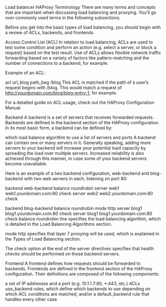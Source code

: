 Load balancer
HAProxy Terminology
There are many terms and concepts that are important when discussing load balancing and proxying. You’ll go over commonly used terms in the following subsections.

Before you get into the basic types of load balancing, you should begin with a review of ACLs, backends, and frontends.

Access Control List (ACL)
In relation to load balancing, ACLs are used to test some condition and perform an action (e.g. select a server, or block a request) based on the test result. Use of ACLs allows flexible network traffic forwarding based on a variety of factors like pattern-matching and the number of connections to a backend, for example.

Example of an ACL:

acl url_blog path_beg /blog
This ACL is matched if the path of a user’s request begins with /blog. This would match a request of http://yourdomain.com/blog/blog-entry-1, for example.

For a detailed guide on ACL usage, check out the HAProxy Configuration Manual.

Backend
A backend is a set of servers that receives forwarded requests. Backends are defined in the backend section of the HAProxy configuration. In its most basic form, a backend can be defined by:

which load balance algorithm to use
a list of servers and ports
A backend can contain one or many servers in it. Generally speaking, adding more servers to your backend will increase your potential load capacity by spreading the load over multiple servers. Increased reliability is also achieved through this manner, in case some of your backend servers become unavailable.

Here is an example of a two backend configuration, web-backend and blog-backend with two web servers in each, listening on port 80:

backend web-backend
   balance roundrobin
   server web1 web1.yourdomain.com:80 check
   server web2 web2.yourdomain.com:80 check
   
backend blog-backend
   balance roundrobin
   mode http
   server blog1 blog1.yourdomain.com:80 check
   server blog1 blog1.yourdomain.com:80 check
balance roundrobin line specifies the load balancing algorithm, which is detailed in the Load Balancing Algorithms section.

mode http specifies that layer 7 proxying will be used, which is explained in the Types of Load Balancing section.

The check option at the end of the server directives specifies that health checks should be performed on those backend servers.

Frontend
A frontend defines how requests should be forwarded to backends. Frontends are defined in the frontend section of the HAProxy configuration. Their definitions are composed of the following components:

a set of IP addresses and a port (e.g. 10.1.1.7:80, *:443, etc.)
ACLs
use_backend rules, which define which backends to use depending on which ACL conditions are matched, and/or a default_backend rule that handles every other case
